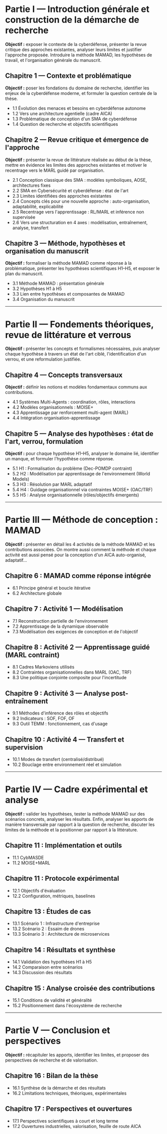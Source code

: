 # Partie I — Introduction générale et construction de la démarche de recherche

**Objectif :** exposer le contexte de la cyberdéfense, présenter la revue critique des approches existantes, analyser leurs limites et justifier l'approche proposée. Introduire la méthode MAMAD, les hypothèses de travail, et l'organisation générale du manuscrit.

## Chapitre 1 — Contexte et problématique

**Objectif :** poser les fondations du domaine de recherche, identifier les enjeux de la cyberdéfense moderne, et formuler la question centrale de la thèse.

* 1.1 Évolution des menaces et besoins en cyberdéfense autonome
* 1.2 Vers une architecture agentielle (cadre AICA)
* 1.3 Problématique de conception d'un SMA de cyberdéfense
* 1.4 Question de recherche et objectifs scientifiques

## Chapitre 2 — Revue critique et émergence de l'approche

**Objectif :** présenter la revue de littérature réalisée au début de la thèse, mettre en évidence les limites des approches existantes et motiver le recentrage vers le MARL guidé par organisation.

* 2.1 Conception classique des SMA : modèles symboliques, AOSE, architectures fixes
* 2.2 SMA en Cybersécurité et cyberdéfense : état de l'art
* 2.3 Limites identifiées des approches existantes
* 2.4 Concepts clés pour une nouvelle approche : auto-organisation, adaptabilité, explicabilité
* 2.5 Recentrage vers l'apprentissage : RL/MARL et inférence non supervisée
* 2.6 Vers une structuration en 4 axes : modélisation, entraînement, analyse, transfert

## Chapitre 3 — Méthode, hypothèses et organisation du manuscrit

**Objectif :** formaliser la méthode MAMAD comme réponse à la problématique, présenter les hypothèses scientifiques H1–H5, et exposer le plan du manuscrit.

* 3.1 Méthode MAMAD : présentation générale
* 3.2 Hypothèses H1 à H5
* 3.3 Lien entre hypothèses et composantes de MAMAD
* 3.4 Organisation du manuscrit

---

# Partie II — Fondements théoriques, revue de littérature et verrous

**Objectif :** présenter les concepts et formalismes nécessaires, puis analyser chaque hypothèse à travers un état de l'art ciblé, l'identification d'un verrou, et une reformulation justifiée.

## Chapitre 4 — Concepts transversaux

**Objectif :** définir les notions et modèles fondamentaux communs aux contributions.

* 4.1 Systèmes Multi-Agents : coordination, rôles, interactions
* 4.2 Modèles organisationnels : MOISE+
* 4.3 Apprentissage par renforcement multi-agent (MARL)
* 4.4 Intégration organisation-apprentissage

## Chapitre 5 — Analyse des hypothèses : état de l'art, verrou, formulation

**Objectif :** pour chaque hypothèse H1–H5, analyser le domaine lié, identifier un manque, et formuler l'hypothèse comme réponse.

* 5.1 H1 : Formalisation du problème (Dec-POMDP contraint)
* 5.2 H2 : Modélisation par apprentissage de l'environnement (World Models)
* 5.3 H3 : Résolution par MARL adaptatif
* 5.4 H4 : Guidage organisationnel via contraintes MOISE+ (OAC/TRF)
* 5.5 H5 : Analyse organisationnelle (rôles/objectifs émergents)

---

# Partie III — Méthode de conception : MAMAD

**Objectif :** présenter en détail les 4 activités de la méthode MAMAD et les contributions associées. On montre aussi comment la méthode et chaque activité est aussi pensé pour la conception d'un AICA auto-organisé, adaptatif...

## Chapitre 6 : MAMAD comme réponse intégrée

* 6.1 Principe général et boucle itérative
* 6.2 Architecture globale

## Chapitre 7 : Activité 1 — Modélisation

* 7.1 Reconstruction partielle de l'environnement
* 7.2 Apprentissage de la dynamique observable
* 7.3 Modélisation des exigences de conception et de l'objectif

## Chapitre 8 : Activité 2 — Apprentissage guidé (MARL contraint)

* 8.1 Cadres Markoviens utilisés
* 8.2 Contraintes organisationnelles dans MARL (OAC, TRF)
* 8.3 Une politique conjointe composite pour l'incertitude

## Chapitre 9 : Activité 3 — Analyse post-entraînement

* 9.1 Méthodes d'inférence des rôles et objectifs
* 9.2 Indicateurs : SOF, FOF, OF
* 9.3 Outil TEMM : fonctionnement, cas d'usage

## Chapitre 10 : Activité 4 — Transfert et supervision

* 10.1 Modes de transfert (centralisé/distribué)
* 10.2 Bouclage entre environnement réel et simulation

---

# Partie IV — Cadre expérimental et analyse

**Objectif :** valider les hypothèses, tester la méthode MAMAD sur des scénarios concrets, analyser les résultats. Enfin, analyser les apports de manière transversale par rapport à la question de recherche, discuter les limites de la méthode et la positionner par rapport à la littérature.

## Chapitre 11 : Implémentation et outils 
* 11.1 CybMASDE
* 11.2 MOISE+MARL

## Chapitre 11 : Protocole expérimental

* 12.1 Objectifs d'évaluation
* 12.2 Configuration, métriques, baselines

## Chapitre 13 : Études de cas

* 13.1 Scénario 1 : Infrastructure d'entreprise
* 13.2 Scénario 2 : Essaim de drones
* 13.3 Scénario 3 : Architecture de microservices

## Chapitre 14 : Résultats et synthèse

* 14.1 Validation des hypothèses H1 à H5
* 14.2 Comparaison entre scénarios
* 14.3 Discussion des résultats

## Chapitre 15 : Analyse croisée des contributions

* 15.1 Conditions de validité et généralité
* 15.2 Positionnement dans l'écosystème de recherche

---

# Partie V — Conclusion et perspectives

**Objectif :** récapituler les apports, identifier les limites, et proposer des perspectives de recherche et de valorisation.

## Chapitre 16 : Bilan de la thèse

* 16.1 Synthèse de la démarche et des résultats
* 16.2 Limitations techniques, théoriques, expérimentales

## Chapitre 17 : Perspectives et ouvertures

* 17.1 Perspectives scientifiques à court et long terme
* 17.2 Ouvertures industrielles, valorisation, feuille de route AICA
